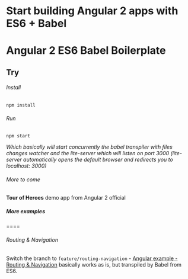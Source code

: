 # Start building Angular 2 apps with ES6 + Babel
# Angular 2 ES6 Babel Boilerplate

## Try

###### Install
```
npm install
```

###### Run
```
npm start
```
*Which basically will start concurrently the babel transpiler with files changes watcher and the lite-server which will listen on port 3000 (lite-server automatically opens the default browser and redirects you to localhost: 3000)*

###### More to come
**Tour of Heroes** demo app from Angular 2 official

##### More examples
====
###### Routing & Navigation

Switch the branch to ```feature/routing-navigation``` - [Angular example - Routing & Navigation](https://angular.io/docs/ts/latest/guide/router.html) basically works as is, but transpiled by Babel from ES6.
